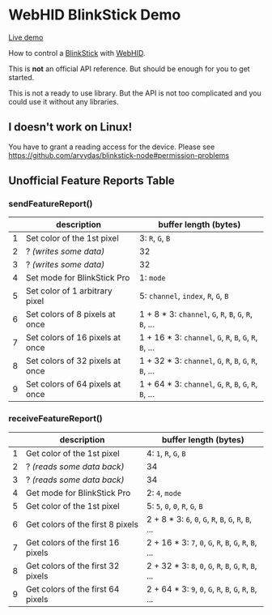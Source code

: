 # WebHID BlinkStick Demo

[Live demo](https://subzey.github.io/blinkstick-webhid/)

How to control a [BlinkStick](https://www.blinkstick.com/) with [WebHID](https://wicg.github.io/webhid/).

This is **not** an official API reference. But should be enough for you to get started.

This is not a ready to use library. But the API is not too complicated and you could use it without any libraries.

## I doesn't work on Linux!

You have to grant a reading access for the device. Please see https://github.com/arvydas/blinkstick-node#permission-problems

## Unofficial Feature Reports Table

### sendFeatureReport()

|   | description                     | buffer length (bytes)                                    |
|---|---------------------------------|----------------------------------------------------------|
| 1 | Set color of the 1st pixel      | 3: `R`, `G`, `B`                                         |
| 2 | ? _(writes some data)_          | 32                                                       |
| 3 | ? _(writes some data)_          | 32                                                       |
| 4 | Set mode for BlinkStick Pro     | 1: `mode`                                                |
| 5 | Set color of 1 arbitrary pixel  | 5: `channel`, `index`, `R`, `G`, `B`                     |
| 6 | Set colors of 8 pixels at once  | 1 + 8 * 3:  `channel`, `G`, `R`, `B`, `G`, `R`, `B`, ... |
| 7 | Set colors of 16 pixels at once | 1 + 16 * 3: `channel`, `G`, `R`, `B`, `G`, `R`, `B`, ... |
| 8 | Set colors of 32 pixels at once | 1 + 32 * 3: `channel`, `G`, `R`, `B`, `G`, `R`, `B`, ... |
| 9 | Set colors of 64 pixels at once | 1 + 64 * 3: `channel`, `G`, `R`, `B`, `G`, `R`, `B`, ... |

### receiveFeatureReport()

|   | description                       | buffer length (bytes)                                   |
|---|-----------------------------------|---------------------------------------------------------|
| 1 | Get color of the 1st pixel        | 4: `1`, `R`, `G`, `B`                                   |
| 2 | ? _(reads some data back)_        | 34                                                      |
| 3 | ? _(reads some data back)_        | 34                                                      |
| 4 | Get mode for BlinkStick Pro       | 2: `4`, `mode`                                          |
| 5 | Get color of the 1st pixel        | 5: `5`, `0`, `0`, `R`, `G`, `B`                         |
| 6 | Get colors of the first 8 pixels  | 2 + 8 * 3:  `6`, `0`, `G`, `R`, `B`, `G`, `R`, `B`, ... |
| 7 | Get colors of the first 16 pixels | 2 + 16 * 3: `7`, `0`, `G`, `R`, `B`, `G`, `R`, `B`, ... |
| 8 | Get colors of the first 32 pixels | 2 + 32 * 3: `8`, `0`, `G`, `R`, `B`, `G`, `R`, `B`, ... |
| 9 | Get colors of the first 64 pixels | 2 + 64 * 3: `9`, `0`, `G`, `R`, `B`, `G`, `R`, `B`, ... |
